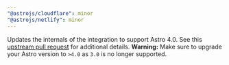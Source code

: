 ```yaml
---
"@astrojs/cloudflare": minor
"@astrojs/netlify": minor
---
```


Updates the internals of the integration to support Astro 4.0. See this [upstream pull request](https://github.com/withastro/astro/pull/9199) for additional details. **Warning:** Make sure to upgrade your Astro version to `>4.0` as `3.0` is no longer supported.
